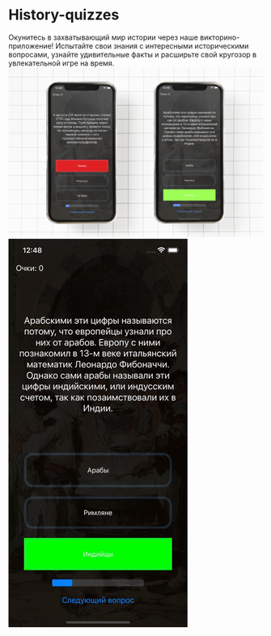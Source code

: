 # History-quizzes
Окунитесь в захватывающий мир истории через наше викторино-приложение! Испытайте свои знания с интересными историческими вопросами, узнайте удивительные факты и расширьте свой кругозор в увлекательной игре на время.
![Alt Text](https://github.com/sattarov-t/History-quizzes/blob/main/screens.jpg?raw=true)
![Alt Text](https://github.com/sattarov-t/History-quizzes/blob/main/app.gif?raw=true)
